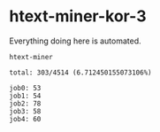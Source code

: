 # htext-miner-kor-3

Everything doing here is automated.

```
htext-miner

total: 303/4514 (6.712450155073106%)

job0: 53
job1: 54
job2: 78
job3: 58
job4: 60
```